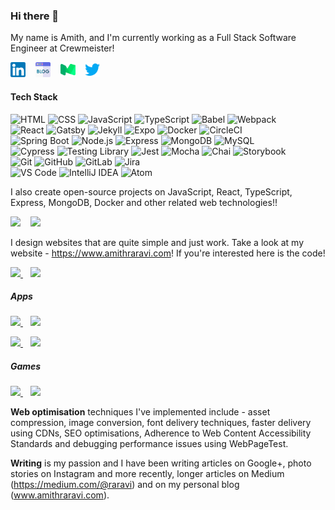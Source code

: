 ### Hi there 👋

<!--
**raravi/raravi** is a ✨ _special_ ✨ repository because its `README.md` (this file) appears on your GitHub profile.

Here are some ideas to get you started:
- 🔭 I’m currently working on ...
- 🌱 I’m currently learning ...
- 👯 I’m looking to collaborate on ...
- 🤔 I’m looking for help with ...
- 💬 Ask me about ...
- 📫 How to reach me: ...
- ⚡ Fun fact: ...
-->

My name is Amith, and I'm currently working as a Full Stack Software Engineer at Crewmeister!

<a href="https://www.linkedin.com/in/amith-raravi-82b525139/"><img src="linkedin.png" width="24px" /></a>&nbsp;&nbsp;&nbsp;&nbsp;<a href="https://www.amithraravi.com"><img src="blog.png" width="24px" /></a>&nbsp;&nbsp;&nbsp;&nbsp;<a href="https://medium.com/@raravi"><img src="medium.png" width="24px" /></a>&nbsp;&nbsp;&nbsp;&nbsp;<a href="https://medium.com/@raravi"><img src="twitter.png" width="24px" /></a>

#### Tech Stack

![HTML](https://img.shields.io/badge/-HTML-E34F26?style=for-the-badge&logoColor=white&logo=HTML5)&nbsp;![CSS](https://img.shields.io/badge/-CSS-1572B6?style=for-the-badge&logoColor=white&logo=CSS3)&nbsp;![JavaScript](https://img.shields.io/badge/-JavaScript-F7DF1E?style=for-the-badge&logoColor=white&logo=javascript)&nbsp;![TypeScript](https://img.shields.io/badge/-TypeScript-3178C6?style=for-the-badge&logoColor=white&logo=typescript)&nbsp;![Babel](https://img.shields.io/badge/-Babel-F9DC3E?style=for-the-badge&logoColor=white&logo=babel)&nbsp;![Webpack](https://img.shields.io/badge/-Webpack-8DD6F9?style=for-the-badge&logoColor=white&logo=webpack)<br />
![React](https://img.shields.io/badge/-React-61DAFB?style=for-the-badge&logoColor=white&logo=react)&nbsp;![Gatsby](https://img.shields.io/badge/-Gatsby-663399?style=for-the-badge&logoColor=white&logo=gatsby)&nbsp;![Jekyll](https://img.shields.io/badge/-Jekyll-CC0000?style=for-the-badge&logoColor=white&logo=jekyll)&nbsp;![Expo](https://img.shields.io/badge/-Expo-000020?style=for-the-badge&logoColor=white&logo=expo)&nbsp;![Docker](https://img.shields.io/badge/-Docker-2496ED?style=for-the-badge&logoColor=white&logo=docker)&nbsp;![CircleCI](https://img.shields.io/badge/-CircleCI-343434?style=for-the-badge&logoColor=white&logo=circleci)<br />
![Spring Boot](https://img.shields.io/badge/-Spring%20Boot-6DB33F?style=for-the-badge&logoColor=white&logo=spring-boot)&nbsp;![Node.js](https://img.shields.io/badge/-Node.js-339933?style=for-the-badge&logoColor=white&logo=node.js)&nbsp;![Express](https://img.shields.io/badge/-Express-000000?style=for-the-badge&logoColor=white&logo=express)&nbsp;![MongoDB](https://img.shields.io/badge/-MongoDB-47A248?style=for-the-badge&logoColor=white&logo=mongodb)&nbsp;![MySQL](https://img.shields.io/badge/-MySQL-4479A1?style=for-the-badge&logoColor=white&logo=mysql)<br />
![Cypress](https://img.shields.io/badge/-Cypress-17202C?style=for-the-badge&logoColor=white&logo=cypress)&nbsp;![Testing Library](https://img.shields.io/badge/-Testing%20Library-E33332?style=for-the-badge&logoColor=white&logo=testing-library)&nbsp;![Jest](https://img.shields.io/badge/-Jest-C21325?style=for-the-badge&logoColor=white&logo=jest)&nbsp;![Mocha](https://img.shields.io/badge/-Mocha-8D6748?style=for-the-badge&logoColor=white&logo=mocha)&nbsp;![Chai](https://img.shields.io/badge/-Chai-A30701?style=for-the-badge&logoColor=white&logo=chai)&nbsp;![Storybook](https://img.shields.io/badge/-Storybook-FF4785?style=for-the-badge&logoColor=white&logo=storybook)<br />
![Git](https://img.shields.io/badge/-Git-F05032?style=for-the-badge&logoColor=white&logo=git)&nbsp;![GitHub](https://img.shields.io/badge/-GitHub-181717?style=for-the-badge&logoColor=white&logo=github)&nbsp;![GitLab](https://img.shields.io/badge/-GitLab-FCA121?style=for-the-badge&logoColor=white&logo=gitlab)&nbsp;![Jira](https://img.shields.io/badge/-Jira-0052CC?style=for-the-badge&logoColor=white&logo=jira)<br />
![VS Code](https://img.shields.io/badge/-VS%20Code-007ACC?style=for-the-badge&logoColor=white&logo=visual-studio-code)&nbsp;![IntelliJ IDEA](https://img.shields.io/badge/-IntelliJ%20IDEA-2C2255?style=for-the-badge&logoColor=white&logo=intellij-idea)&nbsp;![Atom](https://img.shields.io/badge/-Atom-66595C?style=for-the-badge&logoColor=white&logo=atom)

I also create open-source projects on JavaScript, React, TypeScript, Express, MongoDB, Docker and other related web technologies!!

<p>
  <img src="https://github-readme-stats.vercel.app/api?username=raravi&show_icons=true&theme=merko&hide=contribs" width="55%" />
  &nbsp;&nbsp;
  <img src="https://github-readme-stats.vercel.app/api/top-langs/?username=raravi&theme=merko&layout=compact" width="40%" />
</p>

I design websites that are quite simple and just work. Take a look at my website - https://www.amithraravi.com! If you're interested here is the code!

<p>
  <a href="https://github.com/raravi/amithraravi2.com">
    <img src="https://github-readme-stats.vercel.app/api/pin/?username=raravi&repo=amithraravi2.com&theme=radical" width="47%" />
  </a>
  &nbsp;&nbsp;
  <a href="https://github.com/raravi/amithraravi-3">
    <img src="https://github-readme-stats.vercel.app/api/pin/?username=raravi&repo=amithraravi-3&theme=radical" width="47%" />
  </a>
</p>

##### Apps

<p>
  <a href="https://github.com/raravi/chat-app-server">
    <img src="https://github-readme-stats.vercel.app/api/pin/?username=raravi&repo=chat-app-server&theme=tokyonight" width="47%" />
  </a>
  &nbsp;&nbsp;
  <a href="https://github.com/raravi/chat-app-client">
    <img src="https://github-readme-stats.vercel.app/api/pin/?username=raravi&repo=chat-app-client&theme=tokyonight" width="47%" />
  </a>
</p>

<p>
  <a href="https://github.com/raravi/notes-server">
    <img src="https://github-readme-stats.vercel.app/api/pin/?username=raravi&repo=notes-server&theme=nightowl" width="47%" />
  </a>
  &nbsp;&nbsp;
  <a href="https://github.com/raravi/notes-client">
    <img src="https://github-readme-stats.vercel.app/api/pin/?username=raravi&repo=notes-client&theme=nightowl" width="47%" />
  </a>
</p>

##### Games

<p>
  <a href="https://github.com/raravi/sudoku">
    <img src="https://github-readme-stats.vercel.app/api/pin/?username=raravi&repo=sudoku&theme=great-gatsby" width="47%" />
  </a>
  &nbsp;&nbsp;
  <a href="https://github.com/raravi/tictactoe">
    <img src="https://github-readme-stats.vercel.app/api/pin/?username=raravi&repo=tictactoe&theme=great-gatsby" width="47%" />
  </a>
</p>

**Web optimisation** techniques I've implemented include - asset compression, image conversion, font delivery techniques, faster delivery using CDNs, SEO optimisations, Adherence to Web Content Accessibility Standards and debugging performance issues using WebPageTest.

**Writing** is my passion and I have been writing articles on Google+, photo stories on Instagram and more recently, longer articles on Medium (https://medium.com/@raravi) and on my personal blog (www.amithraravi.com).

